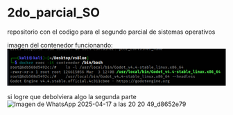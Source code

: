 # 2do_parcial_SO
 repositorio con el codigo para el segundo parcial de sistemas operativos

imagen del contenedor funcionando:
![alt text](image.png)

si logre que debolviera algo la segunda parte
![Imagen de WhatsApp 2025-04-17 a las 20 20 49_d8652e79](https://github.com/user-attachments/assets/e694258d-f471-4da8-b564-3845a02a88b0)
